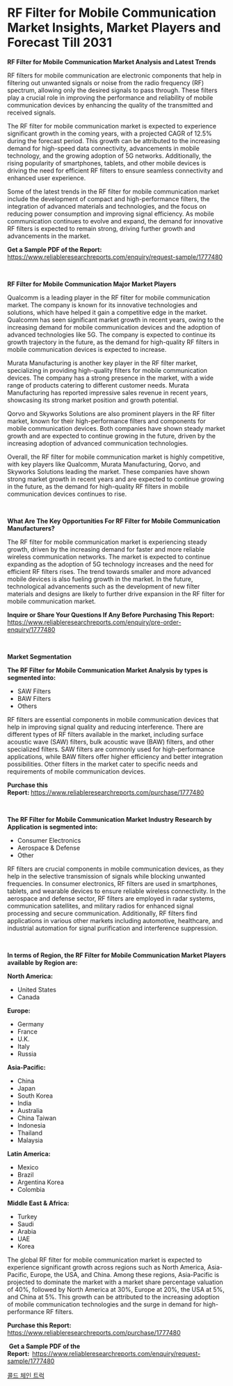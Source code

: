 <p><h1>RF Filter for Mobile Communication Market Insights, Market Players and Forecast Till 2031</h1></p><p><strong>RF Filter for Mobile Communication Market Analysis and Latest Trends</strong></p>
<p><p>RF filters for mobile communication are electronic components that help in filtering out unwanted signals or noise from the radio frequency (RF) spectrum, allowing only the desired signals to pass through. These filters play a crucial role in improving the performance and reliability of mobile communication devices by enhancing the quality of the transmitted and received signals.</p><p>The RF filter for mobile communication market is expected to experience significant growth in the coming years, with a projected CAGR of 12.5% during the forecast period. This growth can be attributed to the increasing demand for high-speed data connectivity, advancements in mobile technology, and the growing adoption of 5G networks. Additionally, the rising popularity of smartphones, tablets, and other mobile devices is driving the need for efficient RF filters to ensure seamless connectivity and enhanced user experience.</p><p>Some of the latest trends in the RF filter for mobile communication market include the development of compact and high-performance filters, the integration of advanced materials and technologies, and the focus on reducing power consumption and improving signal efficiency. As mobile communication continues to evolve and expand, the demand for innovative RF filters is expected to remain strong, driving further growth and advancements in the market.</p></p>
<p><strong>Get a Sample PDF of the Report:&nbsp;</strong> <a href="https://www.reliableresearchreports.com/enquiry/request-sample/1777480">https://www.reliableresearchreports.com/enquiry/request-sample/1777480</a></p>
<p>&nbsp;</p>
<p><strong>RF Filter for Mobile Communication Major Market Players</strong></p>
<p><p>Qualcomm is a leading player in the RF filter for mobile communication market. The company is known for its innovative technologies and solutions, which have helped it gain a competitive edge in the market. Qualcomm has seen significant market growth in recent years, owing to the increasing demand for mobile communication devices and the adoption of advanced technologies like 5G. The company is expected to continue its growth trajectory in the future, as the demand for high-quality RF filters in mobile communication devices is expected to increase.</p><p>Murata Manufacturing is another key player in the RF filter market, specializing in providing high-quality filters for mobile communication devices. The company has a strong presence in the market, with a wide range of products catering to different customer needs. Murata Manufacturing has reported impressive sales revenue in recent years, showcasing its strong market position and growth potential.</p><p>Qorvo and Skyworks Solutions are also prominent players in the RF filter market, known for their high-performance filters and components for mobile communication devices. Both companies have shown steady market growth and are expected to continue growing in the future, driven by the increasing adoption of advanced communication technologies.</p><p>Overall, the RF filter for mobile communication market is highly competitive, with key players like Qualcomm, Murata Manufacturing, Qorvo, and Skyworks Solutions leading the market. These companies have shown strong market growth in recent years and are expected to continue growing in the future, as the demand for high-quality RF filters in mobile communication devices continues to rise.</p></p>
<p>&nbsp;</p>
<p><strong>What Are The Key Opportunities For RF Filter for Mobile Communication Manufacturers?</strong></p>
<p><p>The RF filter for mobile communication market is experiencing steady growth, driven by the increasing demand for faster and more reliable wireless communication networks. The market is expected to continue expanding as the adoption of 5G technology increases and the need for efficient RF filters rises. The trend towards smaller and more advanced mobile devices is also fueling growth in the market. In the future, technological advancements such as the development of new filter materials and designs are likely to further drive expansion in the RF filter for mobile communication market.</p></p>
<p><strong>Inquire or Share Your Questions If Any Before Purchasing This Report:</strong> <a href="https://www.reliableresearchreports.com/enquiry/pre-order-enquiry/1777480">https://www.reliableresearchreports.com/enquiry/pre-order-enquiry/1777480</a></p>
<p>&nbsp;</p>
<p><strong>Market Segmentation</strong></p>
<p><strong>The RF Filter for Mobile Communication Market Analysis by types is segmented into:</strong></p>
<p><ul><li>SAW Filters</li><li>BAW Filters</li><li>Others</li></ul></p>
<p><p>RF filters are essential components in mobile communication devices that help in improving signal quality and reducing interference. There are different types of RF filters available in the market, including surface acoustic wave (SAW) filters, bulk acoustic wave (BAW) filters, and other specialized filters. SAW filters are commonly used for high-performance applications, while BAW filters offer higher efficiency and better integration possibilities. Other filters in the market cater to specific needs and requirements of mobile communication devices.</p></p>
<p><strong>Purchase this Report:&nbsp;</strong><a href="https://www.reliableresearchreports.com/purchase/1777480">https://www.reliableresearchreports.com/purchase/1777480</a></p>
<p>&nbsp;</p>
<p><strong>The RF Filter for Mobile Communication Market Industry Research by Application is segmented into:</strong></p>
<p><ul><li>Consumer Electronics</li><li>Aerospace & Defense</li><li>Other</li></ul></p>
<p><p>RF filters are crucial components in mobile communication devices, as they help in the selective transmission of signals while blocking unwanted frequencies. In consumer electronics, RF filters are used in smartphones, tablets, and wearable devices to ensure reliable wireless connectivity. In the aerospace and defense sector, RF filters are employed in radar systems, communication satellites, and military radios for enhanced signal processing and secure communication. Additionally, RF filters find applications in various other markets including automotive, healthcare, and industrial automation for signal purification and interference suppression.</p></p>
<p>&nbsp;</p>
<p><strong>In terms of Region, the RF Filter for Mobile Communication Market Players available by Region are:</strong></p>
<p>
    <p> <strong> North America: </strong>
        <ul>
            <li>United States</li>
            <li>Canada</li>
        </ul>
        </p> 
    <p> <strong> Europe: </strong>
        <ul>
            <li>Germany</li>
            <li>France</li>
            <li>U.K.</li>
            <li>Italy</li>
            <li>Russia</li>
        </ul>
        </p> 
    <p> <strong> Asia-Pacific: </strong>
        <ul>
            <li>China</li>
            <li>Japan</li>
            <li>South Korea</li>
            <li>India</li>
            <li>Australia</li>
            <li>China Taiwan</li>
            <li>Indonesia</li>
            <li>Thailand</li>
            <li>Malaysia</li>
        </ul>
        </p> 
    <p> <strong> Latin America: </strong>
        <ul>
            <li>Mexico</li>
            <li>Brazil</li>
            <li>Argentina Korea</li>
            <li>Colombia</li>
        </ul>
        </p> 
    <p> <strong> Middle East & Africa: </strong>
        <ul>
            <li>Turkey</li>
            <li>Saudi</li>
            <li>Arabia</li>
            <li>UAE</li>
            <li>Korea</li>
        </ul>
    </p>
    </p>
<p><p>The global RF filter for mobile communication market is expected to experience significant growth across regions such as North America, Asia-Pacific, Europe, the USA, and China. Among these regions, Asia-Pacific is projected to dominate the market with a market share percentage valuation of 40%, followed by North America at 30%, Europe at 20%, the USA at 5%, and China at 5%. This growth can be attributed to the increasing adoption of mobile communication technologies and the surge in demand for high-performance RF filters.</p></p>
<p><strong>Purchase this Report: </strong><a href="https://www.reliableresearchreports.com/purchase/1777480">https://www.reliableresearchreports.com/purchase/1777480</a></p>
<p>&nbsp;<strong>Get a Sample PDF of the Report:&nbsp;&nbsp;</strong><a href="https://www.reliableresearchreports.com/enquiry/request-sample/1777480">https://www.reliableresearchreports.com/enquiry/request-sample/1777480</a></p>
<p><strong></strong></p>
<p><p><a href="https://medium.com/@bud567768/%ED%95%9C%EA%B5%AD%EC%96%B4%EB%A1%9C-%EB%8B%A4%EC%9D%8C-%EB%AC%B8%EC%9E%A5%EC%9D%84-%EB%B2%88%EC%97%AD%ED%95%98%EC%8B%AD%EC%8B%9C%EC%98%A4-%EB%83%89%EC%9E%A5%EC%B0%A8-%EC%8B%9C%EC%9E%A5%EC%9D%80-%EC%8B%9C%EC%9E%A5-%EC%A0%90%EC%9C%A0%EC%9C%A8-%EC%8B%9C%EC%9E%A5-%EB%8F%99%ED%96%A5-%EB%B0%8F-%EC%8B%9C%EC%9E%A5-%EC%84%B1%EC%9E%A5%EC%97%90-%EB%8C%80%ED%95%9C-%EC%A0%95%EB%B3%B4%EB%A5%BC-%EC%A0%9C%EA%B3%B5%ED%95%A9%EB%8B%88%EB%8B%A4-b9968421a370">콜드 체인 트럭</a></p></p>